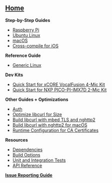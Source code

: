 ## [Home](https://github.com/alexa/avs-device-sdk/wiki)

**Step-by-Step Guides**    
* [Raspberry Pi](https://github.com/alexa/avs-device-sdk/wiki/Raspberry-Pi-Quick-Start-Guide-with-Script)  
* [Ubuntu Linux](https://github.com/alexa/avs-device-sdk/wiki/Ubuntu-Linux-Quick-Start-Guide)
* [macOS](https://github.com/alexa/avs-device-sdk/wiki/macOS-Quick-Start-Guide)  
* [Cross-compile for iOS](https://github.com/alexa/avs-device-sdk/wiki/How-to-cross-compile-the-AVS-Device-SDK-for-iOS)

**Reference Guide**  
* [Generic Linux](https://github.com/alexa/avs-device-sdk/wiki/Linux-Reference-Guide)  

**Dev Kits**
* [Quick Start for xCORE VocalFusion 4-Mic Kit](https://github.com/xmos/vocalfusion-avs-setup)
* [Quick Start for NXP PICO-PI-IMX7D 2-Mic Kit](https://www.nxp.com/docs/en/user-guide/Quick-Start-Guide-for-Arrow-AVS-kit.pdf)  

**Other Guides + Optimizations**
* [Auth](https://developer.amazon.com/alexa-voice-service/auth)
* [Optimize libcurl for Size](https://github.com/alexa/alexa-client-sdk/wiki/Optimize-libcurl)  
* [Build libcurl with mbed TLS and nghttp2](https://github.com/alexa/alexa-client-sdk/wiki/Build-libcurl-with-mbed-TLS-and-nghttp2)  
* [Build libcurl with nghttp2 for macOS](https://github.com/alexa/alexa-client-sdk/wiki/How-to-build-libcurl-with-nghttp2-for-macos)
* [Runtime Configuration for CA Certificates](https://github.com/alexa/avs-device-sdk/wiki/Runtime-Configuration-for-CA-Certificates)  

**Resources**  
* [Dependencies](https://github.com/alexa/avs-device-sdk/wiki/Dependencies)  
* [Build Options](https://github.com/alexa/avs-device-sdk/wiki/Build-Options)  
* [Unit and Integration Tests](https://github.com/alexa/avs-device-sdk/wiki/Unit-and-Integration-Tests)  
* [API Reference](https://alexa.github.io/avs-device-sdk/)  

[**Issue Reporting Guide**](https://github.com/alexa/avs-device-sdk/wiki/Issue-Reporting-Guide)  
